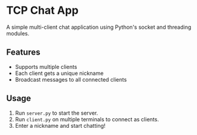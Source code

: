 # TCP Chat App  
A simple multi-client chat application using Python's socket and threading modules.  

## Features  
- Supports multiple clients  
- Each client gets a unique nickname  
- Broadcast messages to all connected clients  

## Usage  
1. Run `server.py` to start the server.  
2. Run `client.py` on multiple terminals to connect as clients.  
3. Enter a nickname and start chatting!  
